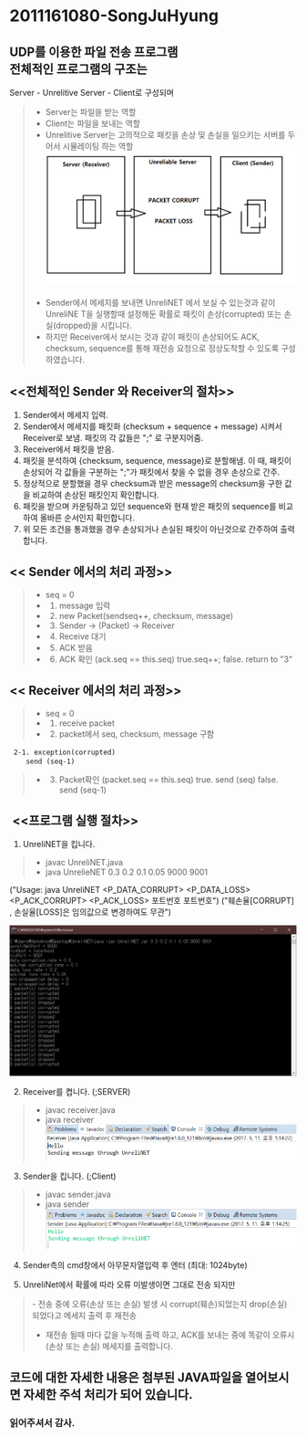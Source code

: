 # 2011161080-SongJuHyung
UDP를 이용한 파일 전송 프로그램  
전체적인 프로그램의 구조는 
-------------
Server - Unrelitive Server - Client로 구성되며
> - Server는 파일을 받는 역할
> - Client는 파일을 보내는 역할 
> - Unrelitive Server는 고의적으로 패킷을 손상 및 손실을 일으키는 서버를 두어서 시뮬레이팅 하는 역할  
![setting](./setting.png)  
> - Sender에서 메세지를 보내면 UnreliNET 에서 보실 수 있는것과 같이 UnreliNE T을 실행할때 설정해둔 확률로 패킷이 손상(corrupted) 또는 손실(dropped)을 시킵니다.
> - 하지만 Receiver에서 보시는 것과 같이 패킷이 손상되어도 ACK, checksum, sequence를 통해 재전송 요청으로 정상도착할 수 있도록 구성하였습니다.  

<<전체적인 Sender 와 Receiver의 절차>>
-------------------------------------
1. Sender에서 메세지 입력.
2. Sender에서 메세지를 패킷화 (checksum + sequence + message) 시켜서 Receiver로 보냄. 패킷의 각 값들은 ";" 로 구분지어줌.
3.  Receiver에서 패킷을 받음.
4. 패킷을 분석하여 {checksum, sequence, message}로 분할해냄. 이 때, 패킷이 손상되어 각 값들을 구분하는 ";"가 패킷에서 찾을 수 없을 경우 손상으로 간주.
5. 정상적으로 분할했을 경우 checksum과 받은 message의 checksum을 구한 값을 비교하여 손상된 패킷인지 확인합니다.
6. 패킷을 받으며 카운팅하고 있던 sequence와 현재 받은 패킷의 sequence를 비교하여 올바른 순서인지 확인합니다.
7. 위 모든 조건을 통과했을 경우 손상되거나 손실된 패킷이 아닌것으로 간주하여 출력합니다.  

<< Sender 에서의 처리 과정>>
---------------------------
> - seq = 0
> - 1. message 입력
> - 2. new Packet(sendseq++, checksum, message)
> - 3. Sender -> (Packet) -> Receiver
> - 4. Receive 대기
> - 5. ACK 받음
> - 6. ACK 확인 (ack.seq == this.seq)
	true.seq++;
	false. return to "3"

<< Receiver 에서의 처리 과정>>
----------------------------
> - seq = 0
> - 1. receive packet
> - 2. packet에서 seq, checksum, message 구함  

     2-1. exception(corrupted)
		send (seq-1)
> - 3. Packet확인 (packet.seq == this.seq)
	true. send (seq)
	false. send (seq-1)
  
  
  <<프로그램 실행 절차>>
---------------------------
 1. UnreliNET을 킵니다.
 >- javac UnreliNET.java 
 >- java UnrelieNET 0.3 0.2 0.1 0.05 9000 9001  
 
 ("Usage: java UnreliNET <P_DATA_CORRUPT> <P_DATA_LOSS> <P_ACK_CORRUPT> <P_ACK_LOSS> 포트번호 포트번호") 
 ("훼손율[CORRUPT] , 손실율[LOSS]은 임의값으로 변경하여도 무관")
 
 ![unrelinet](./UnreliNET.png)  
 
 
 
 2. Receiver를 켭니다. (;SERVER)
 >- javac receiver.java  
 >- java receiver  
 ![receiver](./receiver.PNG) 
 
 3. Sender을 킵니다. (;Client) 
 >- javac sender.java 
 >- java sender  
 ![sender](./sender.PNG)
 
 4. Sender측의 cmd창에서 아무문자열입력 후 엔터 (최대: 1024byte) 
 
 5. UnreliNet에서  확률에 따라 오류 미발생이면 그대로 전송 되지만   
>- 전송 중에 오류(손상 또는 손실) 발생 시 corrupt(훼손)되었는지 drop(손실) 되었다고 메세지 출력 후 재전송    
>- 재전송 될때 마다 값을 누적해 출력 하고, ACK를 보내는 중에 똑같이 오류시 (손상 또는 손실) 메세지를 출력합니다.  
 
 ## 코드에 대한 자세한 내용은 첨부된 JAVA파일을 열어보시면 자세한 주석 처리가 되어 있습니다.
 ### 읽어주셔서 감사.

  
